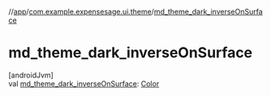 //[app](../../index.md)/[com.example.expensesage.ui.theme](index.md)/[md_theme_dark_inverseOnSurface](md_theme_dark_inverse-on-surface.md)

# md_theme_dark_inverseOnSurface

[androidJvm]\
val [md_theme_dark_inverseOnSurface](md_theme_dark_inverse-on-surface.md): [Color](https://developer.android.com/reference/kotlin/androidx/compose/ui/graphics/Color.html)
